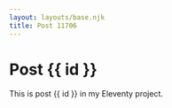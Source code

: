 ```yaml
---
layout: layouts/base.njk
title: Post 11706
---
```


# Post {{ id }}

This is post {{ id }} in my Eleventy project.
